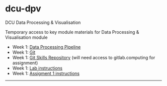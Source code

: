# dcu-dpv
DCU Data Processing &amp; Visualisation

Temporary access to key module materials for Data Processing & Visualisation module

 * Week 1: [Data Processing Pipeline](01/01%20CSC1158%20Introduction.pdf)
 * Week 1: [Git](01/01%20git.pdf)
 * Week 1: [Git Skills Repository](01/gitlab/README.md) (will need access to gitlab.computing for assignment)
 * Week 1: [Lab instructions](instructions.md)
 * Week 1: [Assigment 1 instructions](A1_CSC1158_Assignment_1.md)
 -----

